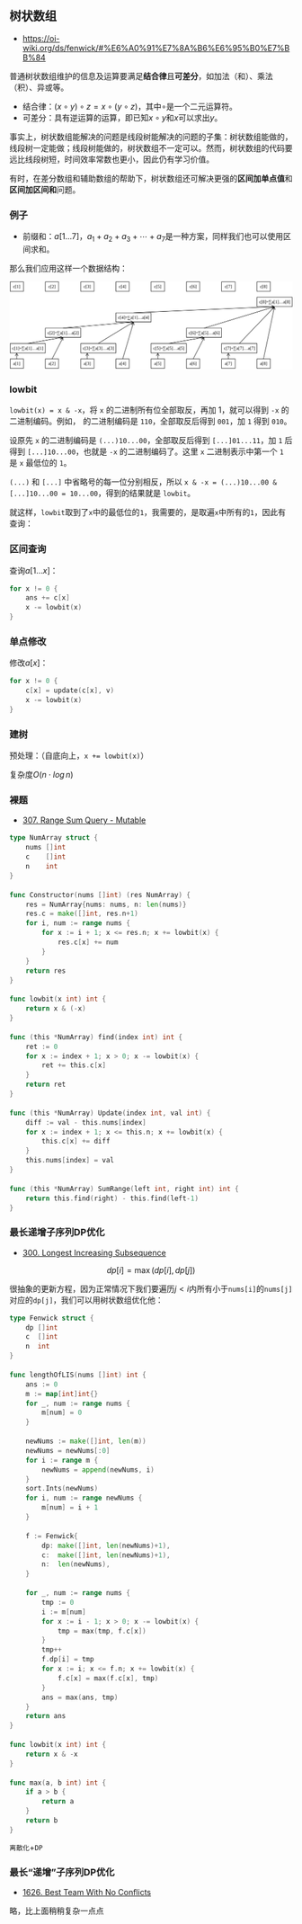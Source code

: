 ## 树状数组

- https://oi-wiki.org/ds/fenwick/#%E6%A0%91%E7%8A%B6%E6%95%B0%E7%BB%84



普通树状数组维护的信息及运算要满足**结合律**且**可差分**，如加法（和）、乘法（积）、异或等。

- 结合律：$(x \circ y) \circ z = x \circ (y \circ z)$，其中$\circ$是一个二元运算符。
- 可差分：具有逆运算的运算，即已知$x \circ y$和$x$可以求出$y$。

事实上，树状数组能解决的问题是线段树能解决的问题的子集：树状数组能做的，线段树一定能做；线段树能做的，树状数组不一定可以。然而，树状数组的代码要远比线段树短，时间效率常数也更小，因此仍有学习价值。

有时，在差分数组和辅助数组的帮助下，树状数组还可解决更强的**区间加单点值**和**区间加区间和**问题。



### 例子

- 前缀和：$a[1 \dots 7]$，$a_1+a_2+a_3+ \cdots + a_7$是一种方案，同样我们也可以使用区间求和。

那么我们应用这样一个数据结构：

![img](images/fenwick.svg)



### lowbit

`lowbit(x) = x & -x`，将 `x` 的二进制所有位全部取反，再加 1，就可以得到 `-x` 的二进制编码。例如，![6](data:image/gif;base64,R0lGODlhAQABAIAAAAAAAP///yH5BAEAAAAALAAAAAABAAEAAAIBRAA7) 的二进制编码是 `110`，全部取反后得到 `001`，加 `1` 得到 `010`。

设原先 `x` 的二进制编码是 `(...)10...00`，全部取反后得到 `[...]01...11`，加 `1` 后得到 `[...]10...00`，也就是 `-x` 的二进制编码了。这里 `x` 二进制表示中第一个 `1` 是 `x` 最低位的 `1`。

`(...)` 和 `[...]` 中省略号的每一位分别相反，所以 `x & -x = (...)10...00 & [...]10...00 = 10...00`，得到的结果就是 `lowbit`。

就这样，`lowbit`取到了`x`中的最低位的`1`，我需要的，是取遍`x`中所有的`1`，因此有查询：



### 区间查询

查询$a[1 \dots x]$：

```go
for x != 0 {
	ans += c[x]
    x -= lowbit(x)
}
```

 

### 单点修改

修改$a[x]$：

```go
for x != 0 {
    c[x] = update(c[x], v)
    x -= lowbit(x)
}
```



### 建树

预处理：（自底向上，`x += lowbit(x)`）

复杂度$O(n \cdot log\,n)$



### 裸题

- [307. Range Sum Query - Mutable](https://leetcode.cn/problems/range-sum-query-mutable/)

```go
type NumArray struct {
	nums []int
	c    []int
	n    int
}

func Constructor(nums []int) (res NumArray) {
	res = NumArray{nums: nums, n: len(nums)}
	res.c = make([]int, res.n+1)
	for i, num := range nums {
		for x := i + 1; x <= res.n; x += lowbit(x) {
			res.c[x] += num
		}
	}
	return res
}

func lowbit(x int) int {
	return x & (-x)
}

func (this *NumArray) find(index int) int {
	ret := 0
	for x := index + 1; x > 0; x -= lowbit(x) {
		ret += this.c[x]
	}
	return ret
}

func (this *NumArray) Update(index int, val int) {
	diff := val - this.nums[index]
	for x := index + 1; x <= this.n; x += lowbit(x) {
		this.c[x] += diff
	}
	this.nums[index] = val
}

func (this *NumArray) SumRange(left int, right int) int {
	return this.find(right) - this.find(left-1)
}
```



### 最长递增子序列DP优化

- [300. Longest Increasing Subsequence](https://leetcode.cn/problems/longest-increasing-subsequence/)

$$
dp[i] = \max(dp[i], dp[j])
$$

很抽象的更新方程，因为正常情况下我们要遍历$j<i$内所有小于`nums[i]`的`nums[j]`对应的`dp[j]`，我们可以用树状数组优化他：

```go
type Fenwick struct {
	dp []int
	c  []int
	n  int
}

func lengthOfLIS(nums []int) int {
	ans := 0
	m := map[int]int{}
	for _, num := range nums {
		m[num] = 0
	}

	newNums := make([]int, len(m))
	newNums = newNums[:0]
	for i := range m {
		newNums = append(newNums, i)
	}
	sort.Ints(newNums)
	for i, num := range newNums {
		m[num] = i + 1
	}

	f := Fenwick{
		dp: make([]int, len(newNums)+1),
		c:  make([]int, len(newNums)+1),
		n:  len(newNums),
	}

	for _, num := range nums {
		tmp := 0
		i := m[num]
		for x := i - 1; x > 0; x -= lowbit(x) {
			tmp = max(tmp, f.c[x])
		}
		tmp++
		f.dp[i] = tmp
		for x := i; x <= f.n; x += lowbit(x) {
			f.c[x] = max(f.c[x], tmp)
		}
		ans = max(ans, tmp)
	}
	return ans
}

func lowbit(x int) int {
	return x & -x
}

func max(a, b int) int {
	if a > b {
		return a
	}
	return b
}
```

`离散化`+`DP`



### 最长“递增”子序列DP优化

- [1626. Best Team With No Conflicts](https://leetcode.cn/problems/best-team-with-no-conflicts/)

略，比上面稍稍复杂一点点



